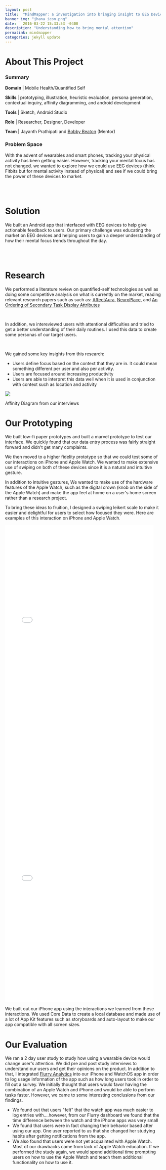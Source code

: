 ```yaml
---
layout: post
title:  "MindMapper: a investigation into bringing insight to EEG Devices"
banner_img: "jhana_icon.png"
date:   2016-03-22 15:33:53 -0400
description: "Understanding how to bring mental attention"
permalink: mindmapper
categories: jekyll update
---
```


# About This Project

<div class="row" style="margin-left:0px; margin-right:0px;">
	    <div class="col-sm-6">
            <h3> Summary </h3> 
            <p><b>Domain </b>| Mobile Health/Quantified Self </p> 
            <p><b>Skills </b>| prototyping, illustration, heuristic evaluation, persona generation, contextual inquiry, affinity diagramming, and android development  </p>
            <p><b>Tools</b> | Sketch, Android Studio</p> 
            <p><b>Role</b> | Researcher, Designer, Developer</p>
            <p><b>Team</b> | Jayanth Prathipati and <a href="http://people.cs.vt.edu/rbeaton/">Bobby Beaton</a> (Mentor)  </p> 
          </div>
          <div class="col-sm-6">
          <h3>Problem Space</h3>
          <p>With the advent of wearables and smart phones, tracking your physical activity has been getting easier. However, tracking your mental focus has not changed. we wanted to explore how we could use EEG devices (think Fitbits but for mental activity instead of physical) and see if we could bring the power of these devices to market. </p>
          </div>
</div>

<br> 
<br> 


# Solution 

We built an Android app that interfaced with EEG devices to help give actionable feedback to users. Our primary challenge was educating the market on EEG devices and helping users to gain a deeper understanding of how their mental focus trends throughout the day.

<br> 
<br> 

# Research 

<div class="row" style="margin-left:0px; margin-right:0px;">

<div class="col-sm-6">
  <p>
    We performed a literature review on quantified-self technologies as well as doing some competitive analysis on what is currently on the market, reading relevant research papers such as such as: <a target="_blank" href="http://research.microsoft.com/apps/pubs/default.aspx?id=163348">AffectAura</a>, <a target="_blank" href="http://www.academia.edu/2518447/NeuroPlace_Making_sense_of_a_place">NeuroPlace</a>, and <a target="_blank" href="http://infovis.cs.vt.edu/oldsite/papers/CHI02-periphvis.pdf">An Ordering of Secondary Task Display Attributes</a>
  </p>

  <br> 
  <p>
    In addition, we intereviewed users with attentional difficulties and tried to get a better understanding of their daily routines. I used this data to create some personas of our target users. 
  </p>
  <br> 
  <p>
    We gained some key insights from this research: 
  </p>
  <ul>
    <li>
      Users define focus based on the context that they are in. It could mean something different per user and also per activity.  
    </li>
    <li>
      Users are focused around increasing productivity
    </li>
    <li>
      Users are able to interpret this data well when it is used in conjunction with context such as location and activity
    </li>
  </ul>
</div>
<div class="col-sm-6">
<img src="/img/affinity_jh.png">
<p id="post-caption">Affinity Diagram from our interviews</p>

</div>


</div>

# Our Prototyping 

We built low-fi paper prototypes and built a marvel prototype to test our interface. We quickly found that our data entry process was fairly straight forward and didn't get many complaints. 

We then moved to a higher fidelity prototype so that we could test some of our interactions on iPhone and Apple Watch. We wanted to make extensive use of swiping on both of these devices since it is a natural and intuitive gesture. 

In addition to intuitive gestures, We wanted to make use of the hardware features of the Apple Watch, such as the digital crown (knob on the side of the Apple Watch) and make the app feel at home on a user's home screen rather than a research project. 

To bring these ideas to fruition, I designed a swiping leikert scale to make it easier and delightful for users to select how focused they were. Here are examples of this interaction on iPhone and Apple Watch. 

<iframe src="//giphy.com/embed/wBHZfKccOgA5q" width="480" height="859" frameBorder="0" class="giphy-embed" allowFullScreen></iframe>

<iframe src="//giphy.com/embed/26FL9ovWI3vCtLU1a" width="480" height="683" frameBorder="0" class="giphy-embed" allowFullScreen></iframe>
<br> 

We built out our iPhone app using the interactions we learned from these interactions. We used Core Data to create a local database and made use of a lot of App Kit features such as storyboards and auto-layout to make our app compatible with all screen sizes. 

# Our Evaluation 

We ran a 2 day user study to study how using a wearable device would change user's attention. We did pre and post study interviews to understand our users and get their opinions on the product. In addition to that, I integrated <a href="https://developer.yahoo.com/analytics/">Flurry Analytics</a>  into our iPhone and WatchOS app in order to log usage information of the app such as how long users took in order to fill out a survey. We initially thought that users would favor having the combination of an Apple Watch and iPhone and would be able to perform tasks faster. However, we came to some interesting conclusions from our findings. 

- We found out that users "felt" that the watch app was much easier to log entries with....however, from our Flurry dashboard we found that the time difference between the watch and the iPhone apps was very small 
- We found that users were in fact changing their behavior based after using our app. One user reported to us that she changed her studying habits after getting notifications from the app. 
- We also found that users were not yet acquainted with Apple Watch. Most of our drawbacks came from lack of Apple Watch education. If we performed the study again, we would spend additional time prompting users on how to use the Apple Watch and teach them additional functionality on how to use it. 


